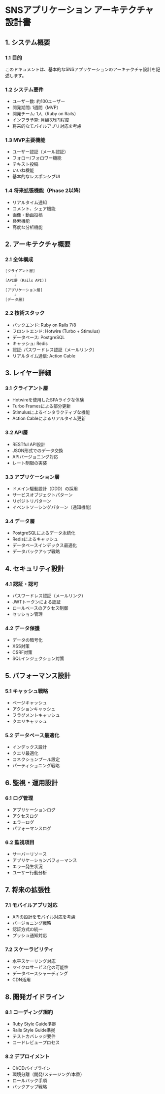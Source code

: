 # SNSアプリケーション アーキテクチャ設計書

## 1. システム概要

### 1.1 目的
このドキュメントは、基本的なSNSアプリケーションのアーキテクチャ設計を記述します。

### 1.2 システム要件
- ユーザー数: 約100ユーザー
- 開発期間: 1週間（MVP）
- 開発チーム: 1人（Ruby on Rails）
- インフラ予算: 月額3万円程度
- 将来的なモバイルアプリ対応を考慮

### 1.3 MVP主要機能
- ユーザー認証（メール認証）
- フォロー/フォロワー機能
- テキスト投稿
- いいね機能
- 基本的なレスポンシブUI

### 1.4 将来拡張機能（Phase 2以降）
- リアルタイム通知
- コメント、シェア機能
- 画像・動画投稿
- 検索機能
- 高度な分析機能

## 2. アーキテクチャ概要

### 2.1 全体構成
```
[クライアント層]
    ↓
[API層 (Rails API)]
    ↓
[アプリケーション層]
    ↓
[データ層]
```

### 2.2 技術スタック
- バックエンド: Ruby on Rails 7/8
- フロントエンド: Hotwire (Turbo + Stimulus)
- データベース: PostgreSQL
- キャッシュ: Redis
- 認証: パスワードレス認証（メールリンク）
- リアルタイム通信: Action Cable

## 3. レイヤー詳細

### 3.1 クライアント層
- Hotwireを使用したSPAライクな体験
- Turbo Framesによる部分更新
- Stimulusによるインタラクティブな機能
- Action Cableによるリアルタイム更新

### 3.2 API層
- RESTful API設計
- JSON形式でのデータ交換
- APIバージョニング対応
- レート制限の実装

### 3.3 アプリケーション層
- ドメイン駆動設計（DDD）の採用
- サービスオブジェクトパターン
- リポジトリパターン
- イベントソーシングパターン（通知機能）

### 3.4 データ層
- PostgreSQLによるデータ永続化
- Redisによるキャッシュ
- データベースインデックス最適化
- データバックアップ戦略

## 4. セキュリティ設計

### 4.1 認証・認可
- パスワードレス認証（メールリンク）
- JWTトークンによる認証
- ロールベースのアクセス制御
- セッション管理

### 4.2 データ保護
- データの暗号化
- XSS対策
- CSRF対策
- SQLインジェクション対策

## 5. パフォーマンス設計

### 5.1 キャッシュ戦略
- ページキャッシュ
- アクションキャッシュ
- フラグメントキャッシュ
- クエリキャッシュ

### 5.2 データベース最適化
- インデックス設計
- クエリ最適化
- コネクションプール設定
- パーティショニング戦略

## 6. 監視・運用設計

### 6.1 ログ管理
- アプリケーションログ
- アクセスログ
- エラーログ
- パフォーマンスログ

### 6.2 監視項目
- サーバーリソース
- アプリケーションパフォーマンス
- エラー発生状況
- ユーザー行動分析

## 7. 将来の拡張性

### 7.1 モバイルアプリ対応
- APIの設計をモバイル対応を考慮
- バージョニング戦略
- 認証方式の統一
- プッシュ通知対応

### 7.2 スケーラビリティ
- 水平スケーリング対応
- マイクロサービス化の可能性
- データベースシャーディング
- CDN活用

## 8. 開発ガイドライン

### 8.1 コーディング規約
- Ruby Style Guide準拠
- Rails Style Guide準拠
- テストカバレッジ要件
- コードレビュープロセス

### 8.2 デプロイメント
- CI/CDパイプライン
- 環境分離（開発/ステージング/本番）
- ロールバック手順
- バックアップ戦略 